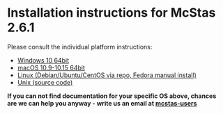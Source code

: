 # Installation instructions for McStas 2.6.1

Please consult the individual platform instructions:

* [Windows 10 64bit](Windows/README.md)
* [macOS 10.9-10.15 64bit](macOS/README.md)
* [Linux (Debian/Ubuntu/CentOS via repo, Fedora manual install)](Linux/README.md)
* [Unix (source code)](Linux/src/README.md)

**If you can not find documentation for your specific OS above, chances are we can help you anyway - write us an email at [mcstas-users](mailto:"mcstas-users@mcstas.org")**
